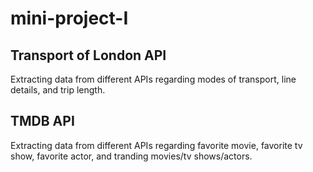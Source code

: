 # mini-project-I

## Transport of London API
Extracting data from different APIs regarding modes of transport, line details, and trip length.

## TMDB API
Extracting data from different APIs regarding favorite movie, favorite tv show, favorite actor, and tranding movies/tv shows/actors.
